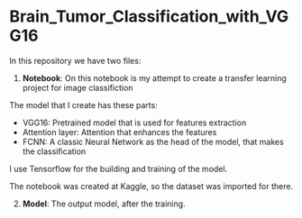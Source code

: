 # Brain_Tumor_Classification_with_VGG16
In this repository we have two files:


1) **Notebook**: On this notebook is my attempt to create a transfer learning project for image classifiction

  The model that I create has these parts:
   - VGG16: Pretrained model that is used for features extraction
   - Attention layer: Attention that enhances the features
   - FCNN: A classic Neural Network as the head of the model, that makes the classification

  I use Tensorflow for the building and training of the model.

  The notebook was created at Kaggle, so the dataset was imported for there.

2) **Model**: The output model, after the training.


